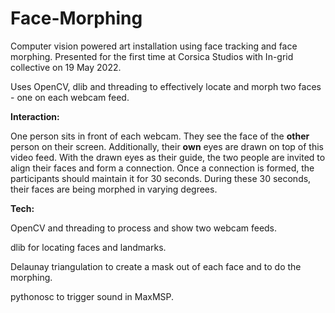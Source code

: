# Face-Morphing



Computer vision powered art installation using face tracking and face morphing. Presented for the first time at Corsica Studios with In-grid collective on 19 May 2022.

Uses OpenCV, dlib and threading to effectively locate and morph two faces - one on each webcam feed.
  


**Interaction:**

One person sits in front of each webcam. They see the face of the **other** person on their screen. Additionally, their **own** eyes are drawn on top of this video feed. With the drawn eyes as their guide, the two people are invited to align their faces and form a connection. Once a connection is formed, the participants should maintain it for 30 seconds. During these 30 seconds, their faces are being morphed in varying degrees.  
  


**Tech:**

OpenCV and threading to process and show two webcam feeds. 

dlib for locating faces and landmarks. 

Delaunay triangulation to create a mask out of each face and to do the morphing.

pythonosc to trigger sound in MaxMSP.
